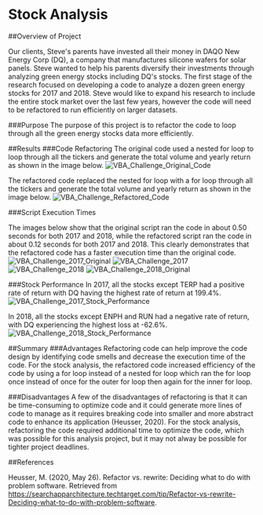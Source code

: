 # Stock Analysis 

##Overview of Project

Our clients, Steve's parents have invested all their money in DAQO New Energy Corp (DQ), a company that manufactures silicone wafers for solar panels. Steve wanted to help his parents diversify their investments through analyzing green energy stocks including DQ's stocks. The first stage of the research focused on developing a code to analyze a dozen green energy stocks for 2017 and 2018. Steve would like to expand his research to include the entire stock market over the last few years, however the code will need to be refactored to run efficiently on larger datasets. 

###Purpose
The purpose of this project is to refactor the code to loop through all the green energy stocks data more efficiently. 


##Results
###Code Refactoring
The original code used a nested for loop to loop through all the tickers and generate the total volume and yearly return as shown in the image below. 
![VBA_Challenge_Original_Code](https://user-images.githubusercontent.com/78664640/111036535-a691e880-83ed-11eb-8cd0-536f9fe8c23e.png)

The refactored code replaced the nested for loop with a for loop through all the tickers and generate the total volume and yearly return as shown in the image below.
![VBA_Challenge_Refactored_Code](https://user-images.githubusercontent.com/78664640/111036553-b6113180-83ed-11eb-91f0-f79ec961d6ac.png)

###Script Execution Times

The images below show that the original script ran the code in about 0.50 seconds for both 2017 and 2018, while the refactored script ran the code in about 0.12 seconds for both 2017 and 2018. This clearly demonstrates that the refactored code has a faster execution time than the original code.
![VBA_Challenge_2017_Original](https://user-images.githubusercontent.com/78664640/111036726-af36ee80-83ee-11eb-9739-e3f4ba13e0d1.png)
![VBA_Challenge_2017](https://user-images.githubusercontent.com/78664640/111036766-e2797d80-83ee-11eb-8fd1-5bb3ee23fbbc.png)
![VBA_Challenge_2018](https://user-images.githubusercontent.com/78664640/111036793-1a80c080-83ef-11eb-9a42-6dcd7726d5cf.png)
![VBA_Challenge_2018_Original](https://user-images.githubusercontent.com/78664640/111036776-f624e400-83ee-11eb-96d0-3f184d5e8bc0.png)

###Stock Performance
In 2017, all the stocks except TERP had a positive rate of return with DQ having the highest rate of return at 199.4%. 
![VBA_Challenge_2017_Stock_Performance](https://user-images.githubusercontent.com/78664640/111036854-66336a00-83ef-11eb-8f95-1b388bb79d9f.png)

In 2018, all the stocks except ENPH and RUN had a negative rate of return, with DQ experiencing the highest loss at -62.6%. 
![VBA_Challenge_2018_Stock_Performance](https://user-images.githubusercontent.com/78664640/111036860-6e8ba500-83ef-11eb-91cb-543b627a63b7.png)

##Summary 
###Advantages
Refactoring code can help improve the code design by identifying code smells and decrease the execution time of the code. For the stock analysis, the refactored code increased efficiency of the code by using a for loop instead of a nested for loop which ran the for loop once instead of once for the outer for loop then again for the inner for loop.

###Disadvantages
A few of the disadvantages of refactoring is that it can be time-consuming to optimize code and it could generate more lines of code to manage as it requires breaking code into smaller and more abstract code to enhance its application (Heusser, 2020). For the stock analysis, refactoring the code required additional time to optimize the code, which was possible for this analysis project, but it may not alway be possible for tighter project deadlines.  

##References

Heusser, M. (2020, May 26). Refactor vs. rewrite: Deciding what to do with problem software. Retrieved from https://searchapparchitecture.techtarget.com/tip/Refactor-vs-rewrite-Deciding-what-to-do-with-problem-software. 





